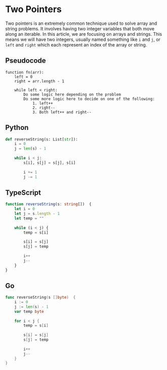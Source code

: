 # Two Pointers

Two pointers is an extremely common technique used to solve array and string problems. It involves having two integer variables that both move along an iterable. In this article, we are focusing on arrays and strings. This means we will have two integers, usually named something like `i` and `j`, or `left` and `right` which each represent an index of the array or string.

## Pseudocode

```
function fn(arr):
    left = 0
    right = arr.length - 1

    while left < right:
        Do some logic here depending on the problem
        Do some more logic here to decide on one of the following:
            1. left++
            2. right--
            3. Both left++ and right--
```

## Python

```python
def reverseString(s: List[str]):
    i = 0
    j = len(s) - 1
    
    while i < j:
        s[i], s[j] = s[j], s[i]
        
        i += 1
        j -= 1
```

## TypeScript

```typescript
function reverseString(s: string[])  {
    let i = 0
    let j = s.length - 1
    let temp = ""
    
    while (i < j) {
        temp = s[i]
        
        s[i] = s[j]
        s[j] = temp
        
        i++
        j--
    }
}
```

## Go

```go
func reverseString(s []byte)  {
    i := 0
    j := len(s) - 1
    var temp byte
    
    for i < j {
        temp = s[i]
        
        s[i] = s[j]
        s[j] = temp
        
        i++
        j--
    }
}
```
